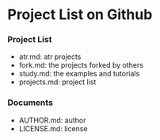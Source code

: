 Project List on Github
=========================================

### Project List

- atr.md: atr projects
- fork.md: the projects forked by others
- study.md: the examples and tutorials
- projects.md: project list

### Documents

- AUTHOR.md: author
- LICENSE.md: license
